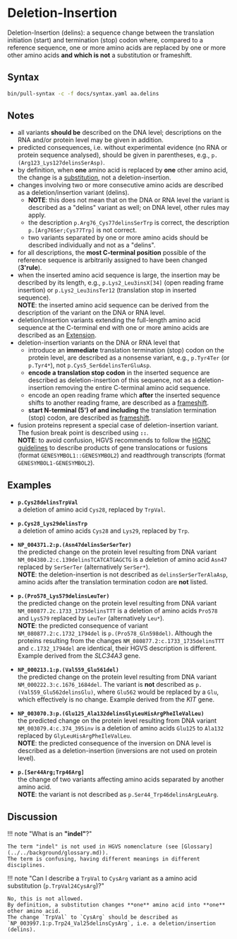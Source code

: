 # Deletion-Insertion

<!-- ## Definition -->

Deletion-Insertion (delins): a sequence change between the translation initiation (start) and termination (stop) codon where, compared to a reference sequence, one or more amino acids are replaced by one or more other amino acids **and which is not** a substitution or frameshift.

## Syntax

```sh exec="true"
bin/pull-syntax -c -f docs/syntax.yaml aa.delins
```

## Notes

- all variants **should be** described on the DNA level; descriptions on the RNA and/or protein level may be given in addition.
- predicted consequences, i.e. without experimental evidence (no RNA or protein sequence analysed), should be given in parentheses, e.g., `p.(Arg123_Lys127delinsSerAsp)`.
- by definition, when **one** amino acid is replaced by **one** other amino acid, the change is a [substitution](substitution.md), not a deletion-insertion.
- changes involving two or more consecutive amino acids are described as a deletion/insertion variant (delins).
    - **NOTE**: this does not mean that on the DNA or RNA level the variant is described as a "delins" variant as well; on DNA level, other rules may apply.
    - the description `p.Arg76_Cys77delinsSerTrp` is correct, the description <code class="invalid">p.[Arg76Ser;Cys77Trp]</code> is not correct.
    - two variants separated by one or more amino acids should be described individually and not as a "delins".
- for all descriptions, the **most C-terminal position** possible of the reference sequence is arbitrarily assigned to have been changed (**3'rule**).
- when the inserted amino acid sequence is large, the insertion may be described by its length, e.g., `p.Lys2_Leu3insX[34]` (open reading frame insertion) or `p.Lys2_Leu3insTer12` (translation stop in inserted sequence).<br>
  **NOTE**: the inserted amino acid sequence can be derived from the description of the variant on the DNA or RNA level.
- deletion/insertion variants extending the full-length amino acid sequence at the C-terminal end with one or more amino acids are described as an [Extension](extension.md).
- deletion-insertion variants on the DNA or RNA level that
    - introduce an **immediate** translation termination (stop) codon on the protein level, are described as a nonsense variant, e.g., `p.Tyr4Ter` (or `p.Tyr4*`), not <code class="invalid">p.Cys5_Ser6delinsTerGluAsp</code>.
    - **encode a translation stop codon** in the inserted sequence are described as deletion-insertion of this sequence, not as a deletion-insertion removing the entire C-terminal amino acid sequence.
    - encode an open reading frame which **after** the inserted sequence shifts to another reading frame, are described as a [frameshift](frameshift.md).
    - **start N-terminal (5') of and including** the translation termination (stop) codon, are described as [frameshift](frameshift.md).
- fusion proteins represent a special case of deletion-insertion variant.
  The fusion break point is described using **`::`**.<br>
  **NOTE**: to avoid confusion, HGVS recommends to follow the [HGNC guidelines](https://www.genenames.org/about/guidelines/) to describe products of gene translocations or fusions (format `GENESYMBOL1::GENESYMBOL2`) and readthrough transcripts (format `GENESYMBOL1-GENESYMBOL2`).

## Examples

- **`p.Cys28delinsTrpVal`**<br>
  a deletion of amino acid `Cys28`, replaced by `TrpVal`.

- **`p.Cys28_Lys29delinsTrp`**<br>
  a deletion of amino acids `Cys28` and `Lys29`, replaced by `Trp`.

- **`NP_004371.2:p.(Asn47delinsSerSerTer)`**<br>
  the predicted change on the protein level resulting from DNA variant `NM_004380.2:c.139delinsTCATCATGAGCTG` is a deletion of amino acid `Asn47` replaced by `SerSerTer` (alternatively `SerSer*`).<br>
  **NOTE**: the deletion-insertion is not described as <code class="invalid">delinsSerSerTerAlaAsp</code>, amino acids after the translation termination codon are **not** listed.

- **`p.(Pro578_Lys579delinsLeuTer)`**<br>
  the predicted change on the protein level resulting from DNA variant `NM_080877.2c.1733_1735delinsTTT` is a deletion of amino acids `Pro578` and `Lys579` replaced by `LeuTer` (alternatively `Leu*`).<br>
  **NOTE**: the predicted consequence of variant `NM_080877.2:c.1732_1794del` is `p.(Pro578_Gln598del)`.
  Although the proteins resulting from the changes `NM_080877.2:c.1733_1735delinsTTT` and `c.1732_1794del` are identical, their HGVS description is different.
  Example derived from the _SLC34A3_ gene.

- **`NP_000213.1:p.(Val559_Glu561del)`**<br>
  the predicted change on the protein level resulting from DNA variant `NM_000222.3:c.1676_1684del`.
  The variant is **not** described as <code class="invalid">p.(Val559_Glu562delinsGlu)</code>, where `Glu562` would be replaced by a `Glu`, which effectively is no change.
  Example derived from the _KIT_ gene.

- **`NP_003070.3:p.(Glu125_Ala132delinsGlyLeuHisArgPheIleValLeu)`**<br>
  the predicted change on the protein level resulting from DNA variant `NM_003079.4:c.374_395inv` is a deletion of amino acids `Glu125` to `Ala132` replaced by `GlyLeuHisArgPheIleValLeu`.<br>
  **NOTE**: the predicted consequence of the inversion on DNA level is described as a deletion-insertion (inversions are not used on protein level).

- **`p.[Ser44Arg;Trp46Arg]`**<br>
  the change of two variants affecting amino acids separated by another amino acid.<br>
  **NOTE**: the variant is not described as `p.Ser44_Trp46delinsArgLeuArg`.

## Discussion

!!! note "What is an **"indel"**?"

    The term "indel" is not used in HGVS nomenclature (see [Glossary](../../background/glossary.md)).
    The term is confusing, having different meanings in different disciplines.

!!! note "Can I describe a `TrpVal` to `CysArg` variant as a amino acid substitution (<code class="invalid">p.TrpVal24CysArg</code>)?"

    No, this is not allowed.
    By definition, a substitution changes **one** amino acid into **one** other amino acid.
    The change `TrpVal` to `CysArg` should be described as `NP_003997.1:p.Trp24_Val25delinsCysArg`, i.e. a deletion/insertion (delins).
